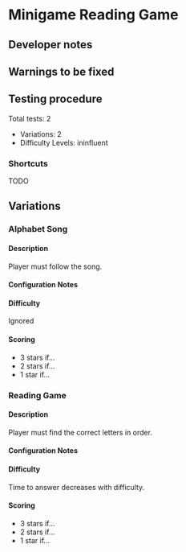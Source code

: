 # Minigame Reading Game

## Developer notes

## Warnings to be fixed


## Testing procedure

Total tests: 2
- Variations: 2
- Difficulty Levels: ininfluent

### Shortcuts
TODO


## Variations

### Alphabet Song
#### Description
Player must follow the song.
 
#### Configuration Notes

#### Difficulty
Ignored

#### Scoring
- 3 stars if...
- 2 stars if...
- 1 star if...




### Reading Game
#### Description
Player must find the correct letters in order.
 
#### Configuration Notes

#### Difficulty
Time to answer decreases with difficulty.

#### Scoring
- 3 stars if...
- 2 stars if...
- 1 star if...

